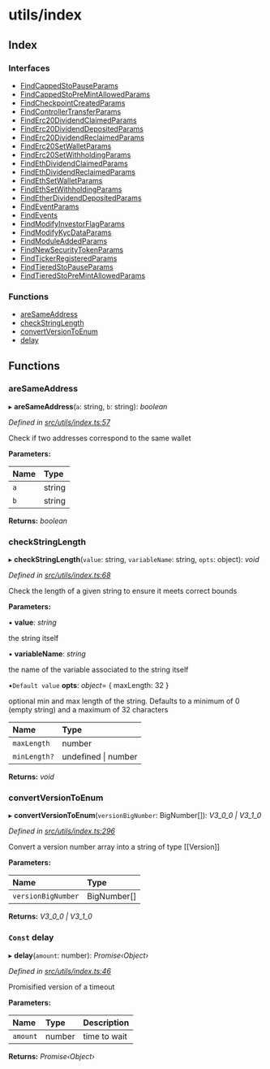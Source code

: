 # utils/index

## Index

### Interfaces

* [FindCappedStoPauseParams]()
* [FindCappedStoPreMintAllowedParams]()
* [FindCheckpointCreatedParams]()
* [FindControllerTransferParams]()
* [FindErc20DividendClaimedParams]()
* [FindErc20DividendDepositedParams]()
* [FindErc20DividendReclaimedParams]()
* [FindErc20SetWalletParams]()
* [FindErc20SetWithholdingParams]()
* [FindEthDividendClaimedParams]()
* [FindEthDividendReclaimedParams]()
* [FindEthSetWalletParams]()
* [FindEthSetWithholdingParams]()
* [FindEtherDividendDepositedParams]()
* [FindEventParams]()
* [FindEvents]()
* [FindModifyInvestorFlagParams]()
* [FindModifyKycDataParams]()
* [FindModuleAddedParams]()
* [FindNewSecurityTokenParams]()
* [FindTickerRegisteredParams]()
* [FindTieredStoPauseParams]()
* [FindTieredStoPreMintAllowedParams]()

### Functions

* [areSameAddress](_utils_index_.md#aresameaddress)
* [checkStringLength](_utils_index_.md#checkstringlength)
* [convertVersionToEnum](_utils_index_.md#convertversiontoenum)
* [delay](_utils_index_.md#const-delay)

## Functions

### areSameAddress

▸ **areSameAddress**\(`a`: string, `b`: string\): _boolean_

_Defined in_ [_src/utils/index.ts:57_](https://github.com/PolymathNetwork/polymath-sdk/blob/550676f/src/utils/index.ts#L57)

Check if two addresses correspond to the same wallet

**Parameters:**

| Name | Type |
| :--- | :--- |
| `a` | string |
| `b` | string |

**Returns:** _boolean_

### checkStringLength

▸ **checkStringLength**\(`value`: string, `variableName`: string, `opts`: object\): _void_

_Defined in_ [_src/utils/index.ts:68_](https://github.com/PolymathNetwork/polymath-sdk/blob/550676f/src/utils/index.ts#L68)

Check the length of a given string to ensure it meets correct bounds

**Parameters:**

▪ **value**: _string_

the string itself

▪ **variableName**: _string_

the name of the variable associated to the string itself

▪`Default value` **opts**: _object_= { maxLength: 32 }

optional min and max length of the string. Defaults to a minimum of 0 \(empty string\) and a maximum of 32 characters

| Name | Type |
| :--- | :--- |
| `maxLength` | number |
| `minLength?` | undefined \| number |

**Returns:** _void_

### convertVersionToEnum

▸ **convertVersionToEnum**\(`versionBigNumber`: BigNumber\[\]\): _V3\_0\_0 \| V3\_1\_0_

_Defined in_ [_src/utils/index.ts:296_](https://github.com/PolymathNetwork/polymath-sdk/blob/550676f/src/utils/index.ts#L296)

Convert a version number array into a string of type \[\[Version\]\]

**Parameters:**

| Name | Type |
| :--- | :--- |
| `versionBigNumber` | BigNumber\[\] |

**Returns:** _V3\_0\_0 \| V3\_1\_0_

### `Const` delay

▸ **delay**\(`amount`: number\): _Promise‹Object›_

_Defined in_ [_src/utils/index.ts:46_](https://github.com/PolymathNetwork/polymath-sdk/blob/550676f/src/utils/index.ts#L46)

Promisified version of a timeout

**Parameters:**

| Name | Type | Description |
| :--- | :--- | :--- |
| `amount` | number | time to wait |

**Returns:** _Promise‹Object›_

